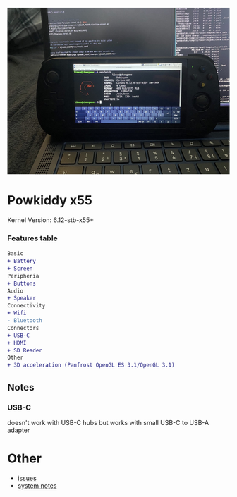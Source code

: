 ![homestar](./assets/x55.jpeg)

# Powkiddy x55

Kernel Version: 6.12-stb-x55+

### Features table
```diff
Basic
+ Battery
+ Screen
Peripheria
+ Buttons
Audio
+ Speaker
Connectivity
+ Wifi
- Bluetooth
Connectors
+ USB-C
+ HDMI
+ SD Reader
Other
+ 3D acceleration (Panfrost OpenGL ES 3.1/OpenGL 3.1)
```

## Notes

### USB-C

doesn't work with USB-C hubs
but works with small USB-C to USB-A adapter


# Other

- [issues](https://github.com/hexdump0815/imagebuilder/issues/266)
- [system notes](../../../../systems/console_x55/readme.md)